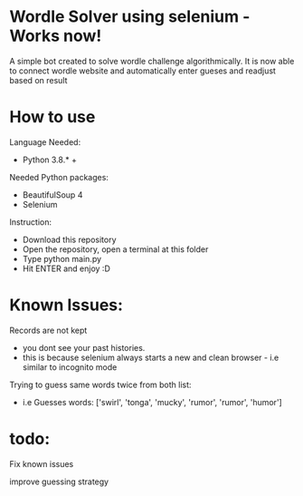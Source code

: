 # Wordle Solver using selenium - Works now!
A simple bot created to solve wordle challenge algorithmically. 
It is now able to connect wordle website and automatically enter gueses and readjust based on result 

# How to use
Language Needed:
- Python 3.8.* +

Needed Python packages:
- BeautifulSoup 4
- Selenium 


Instruction: 
- Download this repository 
- Open the repository, open a terminal at this folder 
- Type python main.py 
- Hit ENTER and enjoy :D 

# Known Issues: 

Records are not kept 
- you dont see your past histories. 
- this is because selenium always starts a new and clean browser - i.e similar to incognito mode


Trying to guess same words twice from both list: 
- i.e Guesses words:  ['swirl', 'tonga', 'mucky', 'rumor', 'rumor', 'humor']
# todo: 
Fix known issues

improve guessing strategy 
